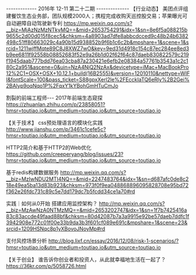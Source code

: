 ------------- 2016年 12-11 第二十二期 --------------
【行业动态】 
美团点评组建餐饮生态业务部，团队规模2000人；携程完成收购天巡控股交易；苹果曝光可自动避障自动驾驶新专利
https://mp.weixin.qq.com/s?__biz=MjAzNzMzNTkyMQ==&mid=2653754291&idx=1&sn=8e6f5a088215b9655c2d00d015f8cec5&chksm=4a8903ad7dfe8abbcdcced9c48b24b6382498c51ff80663029c4a90b15d938852b9f6b1c6c2b&mpshare=1&scene=1&srcid=1211wjffMqte89C8J8XWZ7wO&key=9ed31d4918c154c87ec284ee8ed3b9ee6811f92558b08852683f52e9a26b1d02f62f64c87daeb830822579c219f1945daab777bdd76ea03cba87a230421e6efb2e08384a57761b3543a1c2c180c2a951&ascene=0&uin=NzA4NjQ2NzAx&devicetype=iMac+MacBookPro12%2C1+OSX+OSX+10.12.1+build(16B2555)&version=12010110&nettype=WIFI&fontScale=100&pass_ticket=S88gpxXerl2le%2FEcckIaTQ6eRly%2B2Gei%2BAlyp9oqNqo1P%2FqxY1kYBohGmHTuCmJo

割裂的前端工程师--- 2017年前端生态窥探
https://zhuanlan.zhihu.com/p/23858051?hmsr=toutiao.io&utm_medium=toutiao.io&utm_source=toutiao.io


【关于技术】
css预处理语言的模块化实践 
http://www.jianshu.com/p/3461c1cefe5c?hmsr=toutiao.io&utm_medium=toutiao.io&utm_source=toutiao.io

HTTP2简介和基于HTTP2的Web优化
https://github.com/creeperyang/blog/issues/23?hmsr=toutiao.io&utm_medium=toutiao.io&utm_source=toutiao.io

基于redis构建数据服务
http://mp.weixin.qq.com/s?__biz=MzIwNDU2MTI4NQ==&mid=2247483764&idx=1&sn=d687afc0de8c218e49ea5ba13d83b923&chksm=973f0f9ea048868896095828708e95bd72f362e26fdc731c89c5e7dd179dc7b5fcdd34ce1a70#rd

实践｜如何从0开始 搭建应用监控架构？
http://mp.weixin.qq.com/s?__biz=MzAwNzA0NTMzMQ==&mid=2653202747&idx=1&sn=1f7b7425416a83c83accde49faad88bf&chksm=80d42087b7a3a9915e92be57daeb7ddfc1f3942908e772c01f00e33b9da3b3f601cf089e691c&mpshare=1&scene=23&srcid=1209HSNqc8p1yXBovoJNoyMp#rd

支付风控场景分析 
http://blog.lixf.cn/essay/2016/12/08/risk-1-scenarios/?hmsr=toutiao.io&utm_medium=toutiao.io&utm_source=toutiao.io

【关于创业】
谁告诉你创业者和投资人，从此就幸福地生活在一起了？
https://36kr.com/p/5058726.html


